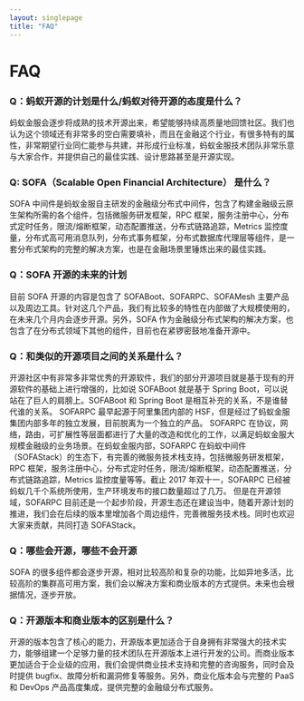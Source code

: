 ```yaml
---
layout: singlepage
title: "FAQ"
---
```


# FAQ

### Q：蚂蚁开源的计划是什么/蚂蚁对待开源的态度是什么？

蚂蚁金服会逐步将成熟的技术开源出来，希望能够持续高质量地回馈社区。我们也认为这个领域还有非常多的空白需要填补，而且在金融这个行业，有很多特有的属性，非常期望行业同仁能参与共建，并形成行业标准，蚂蚁金服技术团队非常乐意与大家合作，并提供自己的最佳实践、设计思路甚至是开源实现。

### Q: SOFA（Scalable Open Financial Architecture） 是什么？

SOFA 中间件是蚂蚁金服自主研发的金融级分布式中间件，包含了构建金融级云原生架构所需的各个组件，包括微服务研发框架，RPC 框架，服务注册中心，分布式定时任务，限流/熔断框架，动态配置推送，分布式链路追踪，Metrics 监控度量，分布式高可用消息队列，分布式事务框架，分布式数据库代理层等组件，是一套分布式架构的完整的解决方案，也是在金融场景里锤炼出来的最佳实践。

### Q：SOFA 开源的未来的计划

目前 SOFA 开源的内容是包含了 SOFABoot、SOFARPC、SOFAMesh 主要产品以及周边工具。针对这几个产品，我们有比较多的特性在内部做了大规模使用的，在未来几个月内会逐步开源。另外，SOFA 作为金融级分布式架构的解决方案，也包含了在分布式领域下其他的组件，目前也在紧锣密鼓地准备开源中。

### Q：和类似的开源项目之间的关系是什么？

开源社区中有非常多非常优秀的开源软件，我们的部分开源项目就是基于现有的开源软件的基础上进行增强的，比如说 SOFABoot 就是基于 Spring Boot，可以说站在了巨人的肩膀上。SOFABoot 和 Spring Boot 是相互补充的关系，不是谁替代谁的关系。 SOFARPC 最早起源于阿里集团内部的 HSF，但是经过了蚂蚁金服集团内部多年的独立发展，目前脱离为一个独立的产品。 SOFARPC 在协议，网络，路由，可扩展性等层面都进行了大量的改造和优化的工作，以满足蚂蚁金服大规模金融级的业务场景。在蚂蚁金服内部，SOFARPC 在蚂蚁中间件（SOFAStack）的生态下，有完善的微服务技术栈支持，包括微服务研发框架，RPC 框架，服务注册中心，分布式定时任务，限流/熔断框架，动态配置推送，分布式链路追踪，Metrics 监控度量等等。截止 2017 年双十一，SOFARPC 已经被蚂蚁几千个系统所使用，生产环境发布的接口数量超过了几万。 但是在开源领域，SOFARPC 目前还是一个起步阶段，开源生态还在建设当中，随着开源计划的推进，我们会在后续的版本里增加各个周边组件，完善微服务技术栈。同时也欢迎大家来贡献，共同打造 SOFAStack。

### Q：哪些会开源，哪些不会开源

SOFA 的很多组件都会逐步开源，相对比较高阶和复杂的功能，比如异地多活，比较高阶的集群高可用方案，我们会以解决方案和商业版本的方式提供。未来也会根据情况，逐步开放。

### Q：开源版本和商业版本的区别是什么？

开源的版本包含了核心的能力，开源版本更加适合于自身拥有非常强大的技术实力，能够组建一个足够力量的技术团队在开源版本上进行开发的公司。而商业版本更加适合于企业级的应用，我们会提供商业技术支持和完整的咨询服务，同时会及时提供 bugfix、故障分析和漏洞修复等服务。另外，商业化版本会与完整的 PaaS 和 DevOps 产品高度集成，提供完整的金融级分布式服务。
